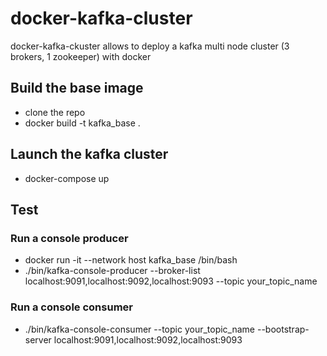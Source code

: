# docker-kafka-cluster
docker-kafka-ckuster allows to deploy a kafka multi node cluster (3 brokers, 1 zookeeper) with docker

## Build the base image 
- clone the repo 
- docker build -t kafka_base .

## Launch the kafka cluster
- docker-compose up 

## Test
### Run a console producer 
- docker run -it --network host kafka_base /bin/bash
- ./bin/kafka-console-producer --broker-list localhost:9091,localhost:9092,localhost:9093 --topic your_topic_name

### Run a console consumer
- ./bin/kafka-console-consumer --topic your_topic_name --bootstrap-server localhost:9091,localhost:9092,localhost:9093
